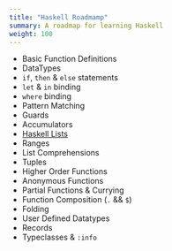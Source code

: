 ```yaml
---
title: "Haskell Roadmamp"
summary: A roadmap for learning Haskell
weight: 100
---
```


- Basic Function Definitions
- DataTypes
- `if`, `then` & `else` statements
- `let` & `in` binding
- `where` binding
- Pattern Matching
- Guards
- Accumulators
- [Haskell Lists](https://downloads.haskell.org/ghc/latest/docs/libraries/base-4.17.0.0/Data-List.html)
- Ranges
- List Comprehensions
- Tuples
- Higher Order Functions
- Anonymous Functions
- Partial Functions & Currying
- Function Composition (`.` && `$`)
- Folding
- User Defined Datatypes
- Records
- Typeclasses & `:info`
